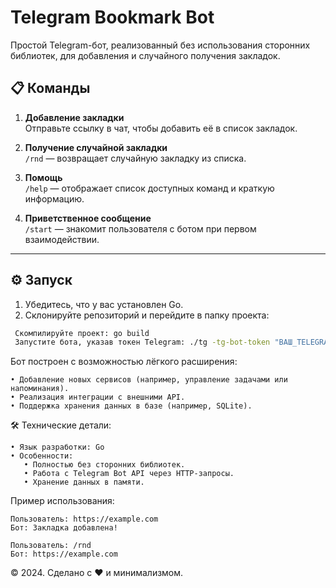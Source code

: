 # Telegram Bookmark Bot

Простой Telegram-бот, реализованный без использования сторонних библиотек, для добавления и случайного получения закладок.

## 📋 Команды

1. **Добавление закладки**  
   Отправьте ссылку в чат, чтобы добавить её в список закладок.

2. **Получение случайной закладки**  
   `/rnd` — возвращает случайную закладку из списка.

3. **Помощь**  
   `/help` — отображает список доступных команд и краткую информацию.

4. **Приветственное сообщение**  
   `/start` — знакомит пользователя с ботом при первом взаимодействии.

---

## ⚙️ Запуск

1. Убедитесь, что у вас установлен Go.
2. Склонируйте репозиторий и перейдите в папку проекта:

```bash
 Скомпилируйте проект: go build
 Запустите бота, указав токен Telegram: ./tg -tg-bot-token "ВАШ_TELEGRAM_ТОКЕН"
```

Бот построен с возможностью лёгкого расширения:

    • Добавление новых сервисов (например, управление задачами или напоминания).
    • Реализация интеграции с внешними API.
    • Поддержка хранения данных в базе (например, SQLite).

🛠 Технические детали:

    • Язык разработки: Go
    • Особенности:
       • Полностью без сторонних библиотек.
       • Работа с Telegram Bot API через HTTP-запросы.
       • Хранение данных в памяти.

Пример использования:

    Пользователь: https://example.com
    Бот: Закладка добавлена!

    Пользователь: /rnd
    Бот: https://example.com

© 2024. Сделано с ❤️ и минимализмом.
